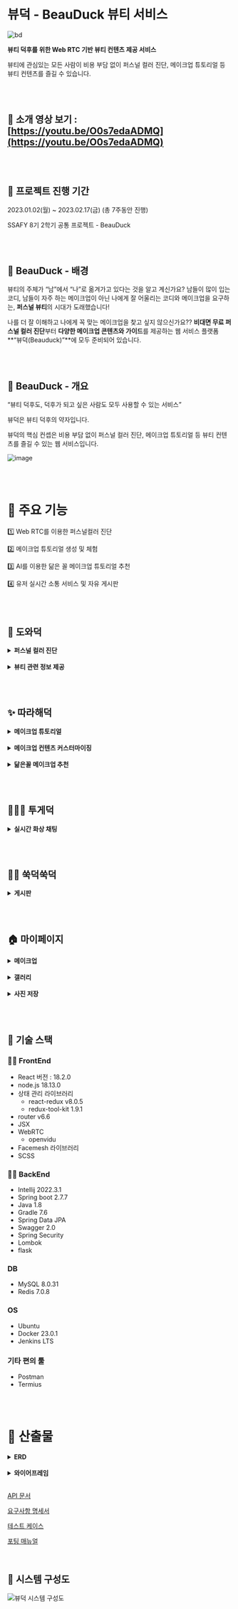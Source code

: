 # 뷰덕 - BeauDuck 뷰티 서비스

![bd](https://github.com/BEAUDUCK/beauduck_project/assets/93974908/951a2566-ae77-4d56-a496-f8b00adccf69)

**뷰티 덕후를 위한 Web RTC 기반 뷰티 컨텐츠 제공 서비스**

뷰티에 관심있는 모든 사람이 비용 부담 없이 퍼스널 컬러 진단, 메이크업 튜토리얼 등 뷰티 컨텐츠를 즐길 수 있습니다.

<br><br>

## 🐥 소개 영상 보기 : [https://youtu.be/O0s7edaADMQ](https://youtu.be/O0s7edaADMQ)

<br>

<br>

## 🐥 프로젝트 진행 기간

2023.01.02(월) ~ 2023.02.17(금) (총 7주동안 진행)

SSAFY 8기 2학기 공통 프로젝트 - BeauDuck

<br><br>

## 🐥 BeauDuck - 배경

뷰티의 주체가 “남”에서 “나”로 옮겨가고 있다는 것을 알고 계신가요? 남들이 많이 입는 코디, 남들이 자주 하는 메이크업이 아닌 나에게 잘 어울리는 코디와 메이크업을 요구하는, **퍼스널 뷰티**의 시대가 도래했습니다!

나를 더 잘 이해하고 나에게 꼭 맞는 메이크업을 찾고 싶지 않으신가요?? **비대면 무료 퍼스널 컬러 진단**부터 **다양한 메이크업 콘텐츠와 가이드**를 제공하는 웹 서비스 플랫폼 **“뷰덕(Beauduck)”**에 모두 준비되어 있습니다.

<br><br>

## 🐥 BeauDuck - 개요

“뷰티 덕후도, 덕후가 되고 싶은 사람도 모두 사용할 수 있는 서비스”

뷰덕은 뷰티 덕후의 약자입니다.

뷰덕의 핵심 컨셉은 비용 부담 없이 퍼스널 컬러 진단, 메이크업 튜토리얼 등 뷰티 컨텐츠를 즐길 수 있는 웹 서비스입니다.

![image](https://github.com/BEAUDUCK/beauduck_project/assets/93974908/d889120e-cefe-4eda-bdd9-48c9cfd5a8e8)

<br><br>

# 🐥 주요 기능

1️⃣ Web RTC를 이용한 퍼스널컬러 진단

2️⃣ 메이크업 튜토리얼 생성 및 체험

3️⃣ AI를 이용한 닮은 꼴 메이크업 튜토리얼 추천

4️⃣ 유저 실시간 소통 서비스 및 자유 게시판

<br>

<br>

## 🎨 도와덕

<details>
  <summary>
    <b>퍼스널 컬러 진단</b>
  </summary>
    <br>
<div markdown="1">
    <p>▫ 퍼스널 컬러를 무료로 쉽고 빠르게 진단받을 수 있습니다.</p>
<img src="https://github.com/BEAUDUCK/beauduck_project/assets/93974908/e297dbc3-0a3d-4df4-b03c-7a227f1ac4f2">
  </div>
    <br><br>
  <div markdown="2">
    <p>▫ 진단을 받고자 하는 유저(호스트)의 화면 배경이 3초마다 바뀝니다.</p>
    <p>▫ 다수의 평가단이 호스트의 화면을 보고 색상이 어울리는지 선택합니다.</p>
    <img src="https://github.com/BEAUDUCK/beauduck_project/blob/main/exec/gif/%EB%8F%84%EC%99%80%EB%8D%95%20%EC%B0%B8%EA%B0%80.gif?raw=true">
      </div>
    <br><br>
      <div markdown="4">
    <p>▫ 모든 평가단의 투표 결과를 수집하여 퍼스널 컬러 진단 결과를 도출합니다.</p>
    <br>
    <p>▫ 호스트는 평가 결과 진단서를 평가 종료 직후 실시간으로 확인 가능합니다.</p>
  </div>
</details>
<br>
<details>
  <summary>
    <b>뷰티 관련 정보 제공</b>
  </summary>
    <br>
<div markdown="1">
    <p>▫ 네이버 검색 API를 사용한 데이터 크롤링을 통해 퍼스널 컬러, 메이크업 등 뷰티 관련 키워드의 기사, 블로그, 상품 정보를 제공합니다.</p>
    <p>▫  해당 정보를 클릭하면 원본 링크로 이동할 수 있습니다.</p>
    <br>
<img src="https://github.com/BEAUDUCK/beauduck_project/assets/93974908/42cf40e2-e72d-428b-9301-1841845a27e6">
<br>
<img src="https://github.com/BEAUDUCK/beauduck_project/assets/93974908/f0af7626-b691-4410-9f63-2c117539581e">
      </div>
    <br><br>
</details>

<br><br>

## ✨ 따라해덕

<details>
  <summary>
    <b>메이크업 튜토리얼</b>
  </summary>
    <br>
<div markdown="1">
    <p>▫ 상위 10개 메이크업, 랜덤 추천 메이크업, AI 추천 메이크업, 전체 메이크업 리스트 등 화면 내 유저가 다양한 접근 방식으로 메이크업 튜토리얼을 선택할 수 있습니다.</p>
<img src="https://github.com/BEAUDUCK/beauduck_project/assets/93974908/1e5c9428-e38b-433a-a20b-a2e9cbd047f8">
<img src="https://github.com/BEAUDUCK/beauduck_project/assets/93974908/09650118-cbd0-41f8-8dbe-7b6211ea7d73">
<img src="https://github.com/BEAUDUCK/beauduck_project/assets/93974908/7c3fe738-8015-487f-b8e5-4801cceb463f">
  </div>
    <br><br>
  <div markdown="2">
    <p>▫ 메이크업 대표사진, 각 세부 과정에 대한 상세설명, 사용 색상, 가이드 이미지를 제공합니다.</p>
    <p>▫ facemesh를 사용하여 유저의 얼굴 좌표에 가이드라인을 제공합니다.</p>
    <img src="https://github.com/BEAUDUCK/beauduck_project/blob/main/exec/gif/%EB%A9%94%EC%9D%B4%ED%81%AC%EC%97%85%20%EB%94%B0%EB%9D%BC%ED%95%98%EA%B8%B0%20%EB%B0%B0%EC%86%8D.gif?raw=true">
      </div>
    <br><br>
      <div markdown="3">
    <p>▫ 메이크업을 완성한 모습을 화면 캡쳐를 통해 저장할 수 있고, “마이페이지 > 갤러리” 탭에서 모아보기가 가능합니다.</p>
      </div>
    <br><br>
      <div markdown="4">
    <p>▫ 메이크업이 종료되면 해당 메이크업을 평가할 수 있습니다. 별점과 조회수가 높으면 화면 상단부인 TOP10 에 노출되어 더 많은 유저가 이용할 수 있도록 유도할 수 있습니다.</p>
    <br>
     </div>
</details>
<br>
<details>
  <summary>
    <b>메이크업 컨텐츠 커스터마이징</b>
  </summary>
    <br>
<div markdown="1">
    <p>▫ 원하는 단계와 원하는 컬러, 모양 등 디테일한 부분을 하나의 메이크업 컨텐츠로 커스터마이징하는 것이 가능합니다.</p>
    <p>▫ 모든 단계는 초보자도 알기 쉽게 시각화된 UI를 통해 제공됩니다.</p>
    <img src="https://github.com/BEAUDUCK/beauduck_project/blob/main/exec/gif/%EB%A9%94%EC%9D%B4%ED%81%AC%EC%97%85%20%EB%A7%8C%EB%93%A4%EA%B8%B0%20%EB%B0%B0%EC%86%8D.gif?raw=true">
    <br>
      </div>
    <br><br>
    <div markdown="2">
    <p>▫ 완성한 각 컨텐츠는 마이페이지에서 모아보기가 가능합니다.</p>
    </div>
</details>
<br>
<details>
  <summary>
    <b>닮은꼴 메이크업 추천</b>
  </summary>
    <br>
<div markdown="1">
    <p>▫ 사용자의 정면 얼굴 사진을 등록하여 닮은꼴 회원들이 만든 메이크업을 추천해줍니다.</p>
    <p>▫ “마이페이지>이미지 저장” 탭에서 화면 캡쳐를 통해 정면 사진을 저장할 수 있습니다.</p>
    <p>▫ 이때 저장된 이미지는 추천을 위해서만 사용되며 저장되지 않습니다.</p>
    <br>
      </div>
    <br><br>
    <div markdown="2">
    <p>▫ 최대 5개의 메이크업을 추천해주며 닮은 회원이 없을 경우 추천 메이크업이 없을 수 있습니다.</p>
    </div>
</details>

<br><br>

## 👨‍👧‍👧 투게덕

<details>
  <summary>
    <b>실시간 화상 채팅</b>
  </summary>
    <br>
<div markdown="1">
    <p>▫ WebRTC를 이용하여 유저들과 자유롭게 화상으로 소통할 수 있습니다.</p>
    <p>▫ Openvidu 라이브러리를 통해 간단히 Custom하였습니다.</p>
    <img src="https://github.com/BEAUDUCK/beauduck_project/assets/93974908/d07bcf64-54d5-40fa-92b7-dde3dee3ebef">
    <img src="https://github.com/BEAUDUCK/beauduck_project/assets/93974908/075e5b82-14d5-4ae4-8628-f73fbc25c21d">
    <br>

<br>
</div>
</details>

<br><br>

## 🤼‍♂️ 쑥덕쑥덕

<details>
  <summary>
    <b>게시판</b>
  </summary>
    <br>
<div markdown="1">
    <p>▫ 뷰티와 관련된 정보, 사담 등을 작성할 수 있습니다.</p>
    <img src="https://github.com/BEAUDUCK/beauduck_project/assets/93974908/d8635ab7-b66c-4b70-a53a-78f142236013">
    <img src="https://github.com/BEAUDUCK/beauduck_project/assets/93974908/a15620c8-456f-445e-a6f5-bebc9427501d">
</div>
<br>
<div markdown="2">
    <p>▫ 작성하는 게시물의 목적에 따라 정보 게시판과 질문 게시판으로 분리하였습니다.</p>
    <p>▫ 댓글을 작성하여 다른 사용자들과 소통할 수 있습니다.</p>
    <img src="https://github.com/BEAUDUCK/beauduck_project/assets/93974908/65988f59-3e72-4bd9-ae86-4617c6c98220">
    <img src="https://github.com/BEAUDUCK/beauduck_project/assets/93974908/559bd795-5d9d-4fef-a794-35bcb1d87e82">
    <br>
<br>
</div>
</details>

<br><br>

## 🏠 마이페이지

<details>
  <summary>
    <b>메이크업</b>
  </summary>
    <br>
<div markdown="1">
    <p>▫ 따라해덕에서 실행한 메이크업과 만든 메이크업 정보를 확인할 수 있습니다.</p>
    <img src="https://github.com/BEAUDUCK/beauduck_project/assets/93974908/87c72833-85bd-43e2-bd45-e0a314ef2b07">
<br>
</div>
</details>
<br>
<details>
  <summary>
    <b>갤러리</b>
  </summary>
    <br>
<div markdown="1">
    <p>▫ 메이크업 튜토리얼 종료 후 저장한 사진을 볼 수 있습니다.</p>
    <img src="https://github.com/BEAUDUCK/beauduck_project/assets/93974908/598cb98b-d4dc-4da8-9793-f7008e5eb6ea">
<br>
</div>
</details>
<br>
<details>
  <summary>
    <b>사진 저장</b>
  </summary>
    <br>
<div markdown="1">
    <p>▫ 메이크업 추천에 사용되는 얼굴 사진을 촬영할 수 있습니다.</p>
    <img src="https://github.com/BEAUDUCK/beauduck_project/assets/93974908/079f2994-6648-4890-b91e-faf1b83f910a">
<br>
</div>
</details>

<br><br>

## 🐥 기술 스택

### 🧙‍♂️ FrontEnd

- React 버전 : 18.2.0
- node.js 18.13.0
- 상태 관리 라이브러리
  - react-redux v8.0.5
  - redux-tool-kit 1.9.1
- router v6.6
- JSX
- WebRTC
  - openvidu
- Facemesh 라이브러리
- SCSS

### 👷‍♂️ BackEnd

- Intellij 2022.3.1
- Spring boot 2.7.7
- Java 1.8
- Gradle 7.6
- Spring Data JPA
- Swagger 2.0
- Spring Security
- Lombok
- flask

### DB

- MySQL 8.0.31
- Redis 7.0.8

### OS

- Ubuntu
- Docker 23.0.1
- Jenkins LTS

### 기타 편의 툴

- Postman
- Termius

<br><br>

# 🐥 산출물

<details>
  <summary>
    <b>ERD</b>
  </summary>

<div markdown="1">
    <img src="https://github.com/BEAUDUCK/beauduck_project/assets/93974908/140d4608-aeed-4c9d-9bc7-ab2da5d29cea">
  </div>
</details>

<br>

<details>
  <summary>
    <b>와이어프레임</b>
  </summary>

<div markdown="1">
    <img src="https://github.com/BEAUDUCK/beauduck_project/assets/93974908/c2e6537c-5930-4b40-a61e-decad2bb3c0b">
  </div>
</details>

<br>

[API 문서](https://www.notion.so/API-e3e7dd6cce2742daa1b85ce2954fa4d5)

[요구사항 명세서](https://www.notion.so/d3f388295401410bbc602f72e09d218a)

[테스트 케이스](https://www.notion.so/f475836b027840d5baaf02ff5f1d33b1)

[포팅 매뉴얼](https://www.notion.so/a3d23311125b41fd80c21accf9ccbd51)

<br>

## 📌 시스템 구성도

![뷰덕 시스템 구성도](https://github.com/BEAUDUCK/beauduck_project/assets/93974908/aa93207c-b6c7-4ea3-abef-137ed2f456cb)
